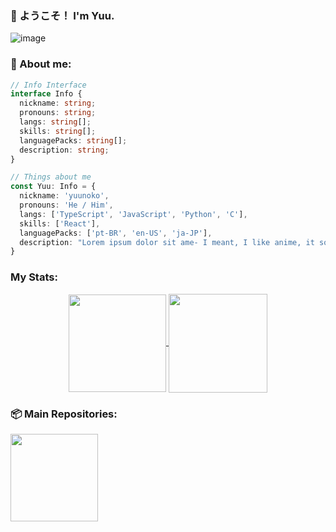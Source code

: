 ### 🌟 ようこそ！ I'm Yuu.

![image](https://user-images.githubusercontent.com/95252247/214897310-081918e9-a23e-4690-b1c7-22b21d9cc015.png)

### 📝 About me:

```typescript
// Info Interface
interface Info {
  nickname: string;
  pronouns: string;
  langs: string[];
  skills: string[];
  languagePacks: string[];
  description: string;
}

// Things about me
const Yuu: Info = {
  nickname: 'yuunoko',
  pronouns: 'He / Him',
  langs: ['TypeScript', 'JavaScript', 'Python', 'C'],
  skills: ['React'],
  languagePacks: ['pt-BR', 'en-US', 'ja-JP'],
  description: "Lorem ipsum dolor sit ame- I meant, I like anime, it songs and coding JavaScript with Cornstarch."
}
```

###  My Stats:

<div align="center">
  <a href="https://github.com/yuunoko/github-readme-stats">
    <img height="156" align="center" src="https://github-readme-stats-yuunoko.vercel.app/api?username=yuunoko&theme=dracula&hide_title=true&hide_border=true&show_icons=true" />
  </a>
  <a href="https://github.com/yuunoko/github-readme-stats">
    <img height="158" align="center" src="https://github-readme-stats-yuunoko.vercel.app/api/top-langs/?username=yuunoko&theme=dracula&layout=compact&hide=html,css&hide_border=true" />
  </a>
</div>

### 📦️ Main Repositories:

<div >
  <a href="https://github.com/yuunoko/github-readme-stats">
    <img height="140" align="center" src="https://github-readme-stats-yuunoko.vercel.app/api/pin/?username=yuunoko&theme=dracula&repo=react-typescript-rich-text-editor&layout=compact&hide=html,css&hide_border=true" />
  </a>
</div>
